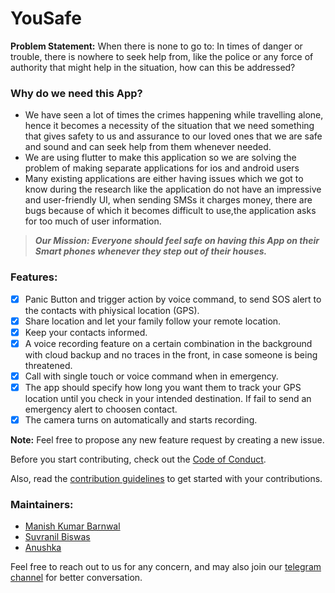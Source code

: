 # YouSafe

**Problem Statement:** When there is none to go to: In times of danger or trouble, there is nowhere to seek help from, like the police or any force of authority that might help in the situation, how can this be addressed? 

### Why do we need this App?
- We have seen a lot of times the crimes happening while travelling alone, hence it becomes a necessity of the situation that we need something that gives safety to us and assurance to our loved ones that we are safe and sound and can seek help from them whenever needed.
- We are using flutter to make this application so we are solving the problem of making separate applications for ios and android users 
- Many existing applications are either having issues which we got to know during the research like the application do not have an impressive and user-friendly UI, when sending SMSs it charges money, there are bugs because of which it becomes difficult to use,the application asks for too much of user information.

> _**Our Mission: Everyone should feel safe on having this App on their Smart phones whenever they step out of their houses.**_

### Features:
- [x] Panic Button and trigger action by voice command, to send SOS alert to the contacts with phiysical location (GPS).
- [x] Share location and let your family follow your remote location.
- [x] Keep your contacts informed.
- [x] A voice recording feature on a certain combination in the background with cloud backup and no traces in the front, in case someone is being threatened.
- [x] Call with single touch or voice command when in emergency.
- [x] The app should specify how long you want them to track your GPS location until you check in your intended destination. If fail to send an emergency alert to choosen contact.
- [x] The camera turns on automatically and starts recording.

**Note:** Feel free to propose any new feature request by creating a new issue.

Before you start contributing, check out the [Code of Conduct](CODEOFCONDUCT.md).

Also, read the [contribution guidelines](CONTRIBUTING.md) to get started with your contributions.

### Maintainers:
- [Manish Kumar Barnwal](https://github.com/imanishbarnwal)
- [Suvranil Biswas](http://github.com/neil-dev)
- [Anushka](https://github.com/Anushka-shukla)

Feel free to reach out to us for any concern, and may also join our [telegram channel](https://t.me/yousafe20) for better conversation.
